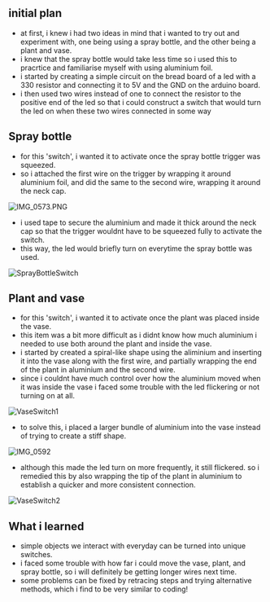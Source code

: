 ## initial plan
- at first, i knew i had two ideas in mind that i wanted to try out and experiment with, one being using a spray bottle, and the other being a plant and vase. 
- i knew that the spray bottle would take less time so i used this to pracrtice and familiarise myself with using aluminium foil.
- i started by creating a simple circuit on the bread board of a led with a 330 resistor and connecting it to 5V and the GND on the arduino board.
- i then used two wires instead of one to connect the resistor to the positive end of the led so that i could construct a switch that would turn the led on when these two wires connected in some way

## Spray bottle
- for this 'switch', i wanted it to activate once the spray bottle trigger was squeezed. 
- so i attached the first wire on the trigger by wrapping it around aluminium foil, and did the same to the second wire, wrapping it around the neck cap.

![IMG_0573.PNG](IMG_0573.PNG)

- i used tape to secure the aluminium and made it thick around the neck cap so that the trigger wouldnt have to be squeezed fully to activate the switch.
-  this way, the led would briefly turn on everytime the spray bottle was used.

![SprayBottleSwitch](https://user-images.githubusercontent.com/98512587/160926604-c10d65e0-12ba-4227-9429-8563f03b940e.gif)

## Plant and vase
- for this 'switch', i wanted it to activate once the plant was placed inside the vase.
- this item was a bit more difficult as i didnt know how much aluminium i needed to use both around the plant and inside the vase. 
- i started by created a spiral-like shape using the aliminium and inserting it into the vase along with the first wire, and partially wrapping the end of the plant in aluminium and the second wire.
- since i couldnt have much control over how the aluminium moved when it was inside the vase i faced some trouble with the led flickering or not turning on at all.

![VaseSwitch1](https://user-images.githubusercontent.com/98512587/160928354-c633bc54-5f9d-4ec3-985f-71d7930becf1.gif)

- to solve this, i placed a larger bundle of aluminium into the vase instead of trying to create a stiff shape.

![IMG_0592](IMG_0592.PNG)

- although this made the led turn on more frequently, it still flickered. so i remedied this by also wrapping the tip of the plant in aluminium to establish a quicker and more consistent connection.

![VaseSwitch2](https://user-images.githubusercontent.com/98512587/160928384-e50d6235-1c9c-428f-890f-c0d739b4637c.gif)

## What i learned
- simple objects we interact with everyday can be turned into unique switches.
- i faced some trouble with how far i could move the vase, plant, and spray bottle, so i will definitely be getting longer wires next time.
- some problems can be fixed by retracing steps and trying alternative methods, which i find to be very similar to coding!
